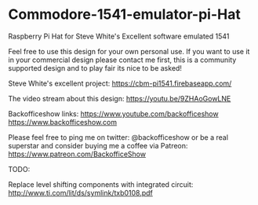 # Commodore-1541-emulator-pi-Hat
Raspberry Pi Hat for Steve White's Excellent software emulated 1541

Feel free to use this design for your own personal use. If you want to use it in your commercial design please contact me first, this is a community supported design and to play fair its nice to be asked!

Steve White's excellent project:
https://cbm-pi1541.firebaseapp.com/

The video stream about this design:
https://youtu.be/9ZHAoGowLNE

Backofficeshow links:
https://www.youtube.com/backofficeshow
https://www.backofficeshow.com

Please feel free to ping me on twitter: @backofficeshow
or be a real superstar and consider buying me a coffee via Patreon: https://www.patreon.com/BackofficeShow

TODO:

Replace level shifting components with integrated circuit: http://www.ti.com/lit/ds/symlink/txb0108.pdf
